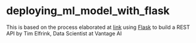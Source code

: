 # deploying_ml_model_with_flask
This is based on the process elaborated at [link](https://www.kdnuggets.com/2019/01/build-api-machine-learning-model-using-flask.html) using [Flask](http://flask.pocoo.org/) to build a REST API by Tim Elfrink, Data Scientist at Vantage AI
